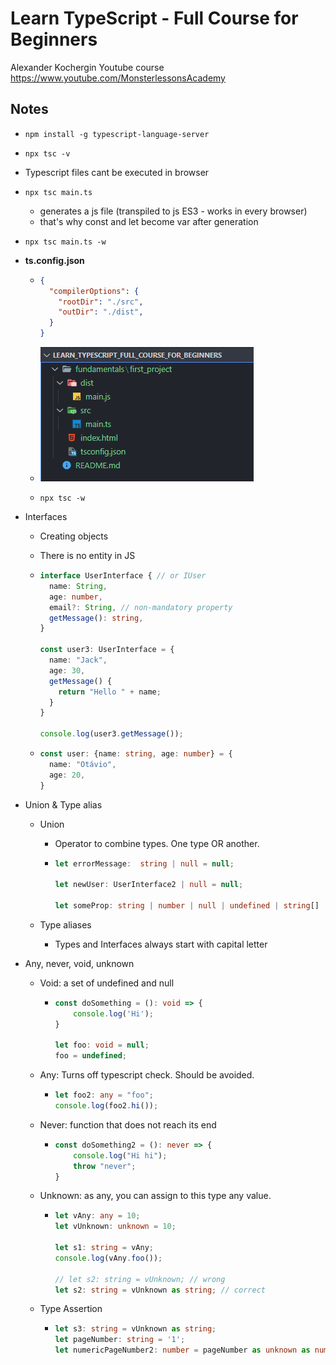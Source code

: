 # Learn TypeScript - Full Course for Beginners

Alexander Kochergin Youtube course https://www.youtube.com/MonsterlessonsAcademy

## Notes

- `npm install -g typescript-language-server`

- `npx tsc -v`

- Typescript files cant be executed in browser

- `npx tsc main.ts`

  - generates a js file (transpiled to js ES3 - works in every browser)
  - that's why const and let become var after generation

- `npx tsc main.ts -w`

- **ts.config.json**

  - ```json
    {
      "compilerOptions": {
        "rootDir": "./src",
        "outDir": "./dist",
      }
    }
    ```

  - ![image-20210817164330328](README.assets/image-20210817164330328.png)

  - `npx tsc -w`

- Interfaces

  - Creating objects

  - There is no entity in JS

  - ```typescript
    interface UserInterface { // or IUser
      name: String,
      age: number,
      email?: String, // non-mandatory property
      getMessage(): string,
    }
    
    const user3: UserInterface = {
      name: "Jack",
      age: 30,
      getMessage() {
        return "Hello " + name;
      }
    }
    
    console.log(user3.getMessage());
    ```

  - ```typescript
    const user: {name: string, age: number} = {
      name: "Otávio",
      age: 20,
    }
    ```

- Union & Type alias

  - Union

    - Operator to combine types. One type OR another.

    - ```ts
      let errorMessage:  string | null = null;
      
      let newUser: UserInterface2 | null = null;
      
      let someProp: string | number | null | undefined | string[] | object; // bad code
      ```

  - Type aliases

    - Types and Interfaces always start with capital letter

- Any, never, void, unknown

  - Void: a set of undefined and null

    - ```ts
      const doSomething = (): void => {
          console.log('Hi');
      }
      
      let foo: void = null;
      foo = undefined;
      ```

  - Any: Turns off typescript check. Should be avoided.

    - ```ts
      let foo2: any = "foo";
      console.log(foo2.hi());
      ```

  - Never: function that does not reach its end

    - ```ts
      const doSomething2 = (): never => {
          console.log("Hi hi");
          throw "never";
      }
      ```

  - Unknown: as any, you can assign to this type any value.

    - ```ts
      let vAny: any = 10;
      let vUnknown: unknown = 10;
      
      let s1: string = vAny;
      console.log(vAny.foo());
      
      // let s2: string = vUnknown; // wrong
      let s2: string = vUnknown as string; // correct
      ```

  - Type Assertion

    - ```ts
      let s3: string = vUnknown as string;
      let pageNumber: string = '1';
      let numericPageNumber2: number = pageNumber as unknown as number; 
      ```

      

  
